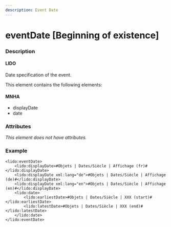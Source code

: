 ```yaml
---
description: Event Date
---
```


# eventDate \[Beginning of existence\]

### Description

#### LIDO

Date specification of the event.

This element contains the following elements:

#### MNHA

* displayDate
* date

### Attributes

_This element does not have attributes._

### Example

```markup
<lido:eventDate>
    <lido:displayDate>#Objets | Dates/Siècle | Affichage (fr)#</lido:displayDate>
    <lido:displayDate xml:lang="de">#Objets | Dates/Siècle | Affichage (de)#</lido:displayDate>
    <lido:displayDate xml:lang="en">#Objets | Dates/Siècle | Affichage (en)#</lido:displayDate>
    <lido:date>
        <lido:earliestDate>#Objets | Dates/Siècle | XXX (start)#</lido:earliestDate>
        <lido:latestDate>#Objets | Dates/Siècle | XXX (end)#</lido:latestDate>
    </lido:date>
</lido:eventDate>
```

